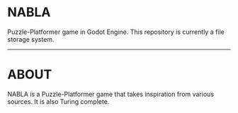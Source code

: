 # NABLA
Puzzle-Platformer game in Godot Engine. This repository is currently a file storage system.

---

# ABOUT

NABLA is a Puzzle-Platformer game that takes inspiration from various sources. It is also Turing complete.
